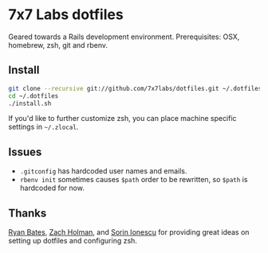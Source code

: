 # 7x7 Labs dotfiles

Geared towards a Rails development environment.  Prerequisites: OSX, homebrew, zsh, git and rbenv.

## Install

```sh
git clone --recursive git://github.com/7x7labs/dotfiles.git ~/.dotfiles
cd ~/.dotfiles
./install.sh
```

If you'd like to further customize zsh, you can place machine specific settings in `~/.zlocal`.

## Issues

* `.gitconfig` has hardcoded user names and emails.
* `rbenv init` sometimes causes `$path` order to be rewritten, so `$path` is hardcoded for now.

## Thanks

[Ryan Bates](https://github.com/ryanb/dotfiles), [Zach Holman](https://github.com/holman/dotfiles), and [Sorin Ionescu](https://github.com/sorin-ionescu/prezto) for providing great ideas on setting up dotfiles and configuring zsh.
